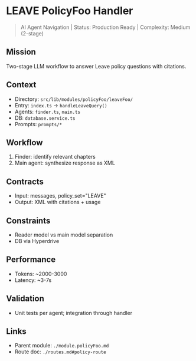 # LEAVE PolicyFoo Handler

> AI Agent Navigation | Status: Production Ready | Complexity: Medium (2-stage)

## Mission

Two-stage LLM workflow to answer Leave policy questions with citations.

## Context

- Directory: `src/lib/modules/policyFoo/leaveFoo/`
- Entry: `index.ts` → `handleLeaveQuery()`
- Agents: `finder.ts`, `main.ts`
- DB: `database.service.ts`
- Prompts: `prompts/*`

## Workflow

1. Finder: identify relevant chapters
2. Main agent: synthesize response as XML

## Contracts

- Input: messages, policy_set="LEAVE"
- Output: XML with citations + usage

## Constraints

- Reader model vs main model separation
- DB via Hyperdrive

## Performance

- Tokens: ~2000-3000
- Latency: ~3-7s

## Validation

- Unit tests per agent; integration through handler

## Links

- Parent module: `./module.policyFoo.md`
- Route doc: `./routes.md#policy-route`
